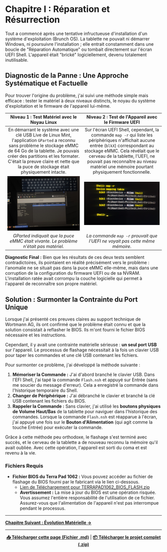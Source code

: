 # Chapitre I : Réparation et Résurrection

Tout a commencé après une tentative infructueuse d'installation d'un système d'exploitation (Brunch OS). La tablette ne pouvait ni démarrer Windows, ni poursuivre l'installation ; elle entrait constamment dans une boucle de "Réparation Automatique" ou tombait directement sur l'écran UEFI Shell. L'appareil était "brické" logiciellement, devenu totalement inutilisable.

## Diagnostic de la Panne : Une Approche Systématique et Factuelle

Pour trouver l'origine du problème, j'ai suivi une méthode simple mais efficace : tester le matériel à deux niveaux distincts, le noyau du système d'exploitation et le firmware de l'appareil lui-même.

| **Niveau 1 : Test Matériel avec le Noyau Linux** | **Niveau 2 : Test de l'Appareil avec le Firmware UEFI** |
| :---: | :---: |
| En démarrant le système avec une clé USB Live de Linux Mint, l'application `GParted` a reconnu sans problème le stockage eMMC de 64 Go de la tablette. Je pouvais créer des partitions et les formater. C'était la preuve claire et nette que la puce de stockage était physiquement intacte. | Sur l'écran UEFI Shell, cependant, la commande `map -r` qui liste les périphériques n'affichait aucune entrée (`blkX`) correspondant au stockage eMMC. Cela révélait que le cerveau de la tablette, l'UEFI, ne pouvait pas reconnaître au niveau matériel une mémoire pourtant physiquement fonctionnelle. |
| <img src="../../assets/images/thumbnail_17477595295231327780041398629873.jpg.jpg" width="450"> | <img src="../../assets/images/Outlook-qgcwu443.png" width="450"> |
| *GParted indiquait que la puce eMMC était vivante. Le problème n'était pas matériel.* | *La commande `map -r` prouvait que l'UEFI ne voyait pas cette même mémoire.* |

**Diagnostic Final :** Bien que les résultats de ces deux tests semblent contradictoires, ils pointaient en réalité précisément vers le problème : l'anomalie ne se situait pas dans la puce eMMC elle-même, mais dans une corruption de la configuration du firmware UEFI ou de sa NVRAM. L'installation ratée avait corrompu la couche logicielle qui permet à l'appareil de reconnaître son propre matériel.

## Solution : Surmonter la Contrainte du Port Unique

Lorsque j'ai présenté ces preuves claires au support technique de Wortmann AG, ils ont confirmé que le problème était connu et que la solution consistait à reflasher le BIOS. Ils m'ont fourni le fichier BIOS nécessaire et les instructions.

Cependant, il y avait une contrainte matérielle sérieuse : **un seul port USB** sur l'appareil. Le processus de flashage nécessitait à la fois un clavier USB pour taper les commandes et une clé USB contenant les fichiers.

Pour surmonter ce problème, j'ai développé la méthode suivante :

1.  **Mémoriser la Commande :** J'ai d'abord branché le clavier USB. Dans l'EFI Shell, j'ai tapé la commande `Flash.nsh` et appuyé sur Entrée (sans me soucier du message d'erreur). Cela a enregistré la commande dans l'historique temporaire du Shell.
2.  **Changer de Périphérique :** J'ai débranché le clavier et branché la clé USB contenant les fichiers du BIOS.
3.  **Rappeler la Commande :** Sans clavier, j'ai utilisé les **boutons physiques de Volume Haut/Bas** de la tablette pour naviguer dans l'historique des commandes. Lorsque la commande `Flash.nsh` est réapparue à l'écran, j'ai appuyé une fois sur le **Bouton d'Alimentation** (qui agit comme la touche Entrée) pour exécuter la commande.

Grâce à cette méthode peu orthodoxe, le flashage s'est terminé avec succès, et le cerveau de la tablette a de nouveau reconnu la mémoire qu'il avait oubliée. Avec cette opération, l'appareil est sorti du coma et est revenu à la vie.

### Fichiers Requis

*   **Fichier BIOS du Terra Pad 1062 :** Vous pouvez accéder au fichier de flashage du BIOS fourni par le fabricant via le lien ci-dessous.
    *   [Lien de Téléchargement pour TERRAPAD1062_BIOS_FLASH.zip](https://github.com/semsyekeler/hardware-hacking-terrapad1062-windows-tablet/raw/refs/heads/main/TERRAPAD1062_BIOS_FLASH.zip)
    *   **Avertissement :** La mise à jour du BIOS est une opération risquée. Vous assumez l'entière responsabilité de l'utilisation de ce fichier. Assurez-vous que l'alimentation de l'appareil n'est pas interrompue pendant le processus.

---
**[Chapitre Suivant : Évolution Matérielle →](./2_Evolution_Materielle.md)**

---
<div align="center">

**[📥 Télécharger cette page (Fichier .md)](https://raw.githubusercontent.com/semsyekeler/hardware-hacking-terrapad1062-windows-tablet/main/docs/fr/1_Reparation_et_Resurrection.md)** | **[📦 Télécharger le projet complet (.zip)](https://github.com/semsyekeler/hardware-hacking-terrapad1062-windows-tablet/archive/refs/heads/main.zip)**

</div>